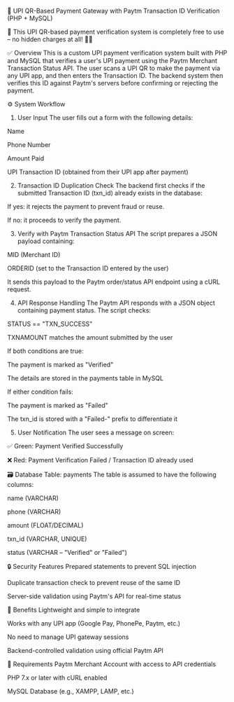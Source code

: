 🧾 UPI QR-Based Payment Gateway with Paytm Transaction ID Verification (PHP + MySQL)

🎉 This UPI QR-based payment verification system is completely free to use – no hidden charges at all! 💸✅

✅ Overview
This is a custom UPI payment verification system built with PHP and MySQL that verifies a user's UPI payment using the Paytm Merchant Transaction Status API. The user scans a UPI QR to make the payment via any UPI app, and then enters the Transaction ID. The backend system then verifies this ID against Paytm's servers before confirming or rejecting the payment.

⚙️ System Workflow
1. User Input
The user fills out a form with the following details:

Name

Phone Number

Amount Paid

UPI Transaction ID (obtained from their UPI app after payment)

2. Transaction ID Duplication Check
The backend first checks if the submitted Transaction ID (txn_id) already exists in the database:

If yes: it rejects the payment to prevent fraud or reuse.

If no: it proceeds to verify the payment.

3. Verify with Paytm Transaction Status API
The script prepares a JSON payload containing:

MID (Merchant ID)

ORDERID (set to the Transaction ID entered by the user)

It sends this payload to the Paytm order/status API endpoint using a cURL request.

4. API Response Handling
The Paytm API responds with a JSON object containing payment status. The script checks:

STATUS == "TXN_SUCCESS"

TXNAMOUNT matches the amount submitted by the user

If both conditions are true:

The payment is marked as "Verified"

The details are stored in the payments table in MySQL

If either condition fails:

The payment is marked as "Failed"

The txn_id is stored with a "Failed-" prefix to differentiate it

5. User Notification
The user sees a message on screen:

✅ Green: Payment Verified Successfully

❌ Red: Payment Verification Failed / Transaction ID already used

🗃️ Database Table: payments
The table is assumed to have the following columns:

name (VARCHAR)

phone (VARCHAR)

amount (FLOAT/DECIMAL)

txn_id (VARCHAR, UNIQUE)

status (VARCHAR – "Verified" or "Failed")

🔒 Security Features
Prepared statements to prevent SQL injection

Duplicate transaction check to prevent reuse of the same ID

Server-side validation using Paytm's API for real-time status

🚀 Benefits
Lightweight and simple to integrate

Works with any UPI app (Google Pay, PhonePe, Paytm, etc.)

No need to manage UPI gateway sessions

Backend-controlled validation using official Paytm API

📌 Requirements
Paytm Merchant Account with access to API credentials

PHP 7.x or later with cURL enabled

MySQL Database (e.g., XAMPP, LAMP, etc.)
